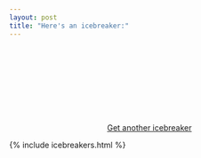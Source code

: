 ```yaml
---
layout: post
title: "Here's an icebreaker:"
---
```


<br />
<br />

<center><em><h1 class="icebreaker"></h1></em></center>

<br />
<br />
<br />

<center><p><a href="#" class="get-another">Get another icebreaker</a></p></center>

{% include icebreakers.html %}

<br />
<br />
